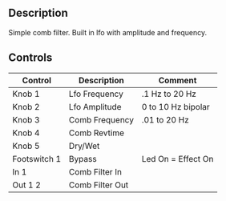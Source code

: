 ## Description
Simple comb filter. Built in lfo with amplitude and frequency.

## Controls

| Control | Description | Comment |
| --- | --- | --- |
| Knob 1 | Lfo Frequency | .1 Hz to 20 Hz |
| Knob 2 | Lfo Amplitude | 0 to 10 Hz bipolar |
| Knob 3 | Comb Frequency | .01 to  20 Hz |
| Knob 4 | Comb Revtime |  |
| Knob 5 | Dry/Wet |  |
| Footswitch 1 | Bypass | Led On = Effect On |
| In 1 | Comb Filter In | |
| Out 1 2 | Comb Filter Out | |
